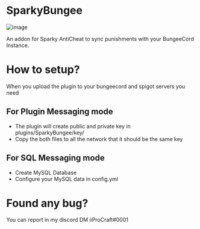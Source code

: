 # SparkyBungee
![image](https://user-images.githubusercontent.com/39333271/123156231-f8bcbe00-d460-11eb-9eea-da3604ba5d3d.png)

An addon for Sparky AntiCheat to sync punishments with your BungeeCord Instance.

# How to setup?
When you upload the plugin to your bungeecord and spigot servers you need
## For Plugin Messaging mode
- The plugin will create public and private key in plugins/SparkyBungee/key/
- Copy the both files to all the network that it should be the same key
## For SQL Messaging mode
- Create MySQL Database
- Configure your MySQL data in config.yml

# Found any bug?
You can report in my discord DM iiProCraft#0001
